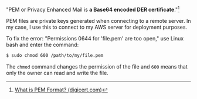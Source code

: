"PEM or Privacy Enhanced Mail is **a Base64 encoded DER certificate**."[^1] 

PEM files are private keys generated when connecting to a remote server. In my case, I use this to connect to my AWS server for deployment purposes. 

To fix the error: "Permissions 0644 for 'file.pem' are too open," use Linux bash and enter the command:
```bash
$ sudo chmod 600 /path/to/my/file.pem
```

The `chmod` command changes the permission of the file and `600` means that only the owner can read and write  the file. 

[^1]: [What is PEM Format? (digicert.com)](https://knowledge.digicert.com/quovadis/ssl-certificates/ssl-general-topics/what-is-pem-format.html)